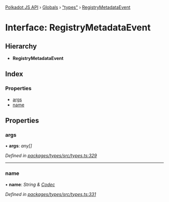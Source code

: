 [Polkadot JS API](../README.md) › [Globals](../globals.md) › ["types"](../modules/_types_.md) › [RegistryMetadataEvent](_types_.registrymetadataevent.md)

# Interface: RegistryMetadataEvent

## Hierarchy

* **RegistryMetadataEvent**

## Index

### Properties

* [args](_types_.registrymetadataevent.md#args)
* [name](_types_.registrymetadataevent.md#name)

## Properties

###  args

• **args**: *any[]*

*Defined in [packages/types/src/types.ts:329](https://github.com/polkadot-js/api/blob/906732bcdc/packages/types/src/types.ts#L329)*

___

###  name

• **name**: *String & [Codec](_types_.codec.md)*

*Defined in [packages/types/src/types.ts:331](https://github.com/polkadot-js/api/blob/906732bcdc/packages/types/src/types.ts#L331)*
